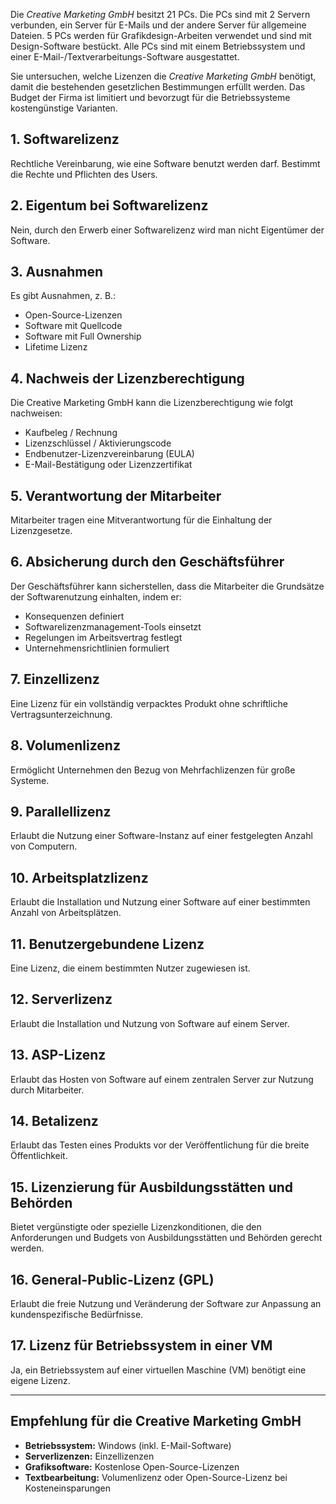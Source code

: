 Die _Creative Marketing GmbH_ besitzt 21 PCs. Die PCs sind mit 2 Servern verbunden, ein Server für E-Mails und der andere Server für allgemeine Dateien. 5 PCs werden für Grafikdesign-Arbeiten verwendet und sind mit Design-Software bestückt. Alle PCs sind mit einem Betriebssystem und einer E-Mail-/Textverarbeitungs-Software ausgestattet.  

Sie untersuchen, welche Lizenzen die _Creative Marketing GmbH_ benötigt, damit die bestehenden gesetzlichen Bestimmungen erfüllt werden. Das Budget der Firma ist limitiert und bevorzugt für die Betriebssysteme kostengünstige Varianten.

## 1. Softwarelizenz

Rechtliche Vereinbarung, wie eine Software benutzt werden darf. Bestimmt die Rechte und Pflichten des Users.

## 2. Eigentum bei Softwarelizenz

Nein, durch den Erwerb einer Softwarelizenz wird man nicht Eigentümer der Software.

## 3. Ausnahmen

Es gibt Ausnahmen, z. B.:

- Open-Source-Lizenzen
- Software mit Quellcode
- Software mit Full Ownership
- Lifetime Lizenz

## 4. Nachweis der Lizenzberechtigung

Die Creative Marketing GmbH kann die Lizenzberechtigung wie folgt nachweisen:

- Kaufbeleg / Rechnung
- Lizenzschlüssel / Aktivierungscode
- Endbenutzer-Lizenzvereinbarung (EULA)
- E-Mail-Bestätigung oder Lizenzzertifikat

## 5. Verantwortung der Mitarbeiter

Mitarbeiter tragen eine Mitverantwortung für die Einhaltung der Lizenzgesetze.

## 6. Absicherung durch den Geschäftsführer

Der Geschäftsführer kann sicherstellen, dass die Mitarbeiter die Grundsätze der Softwarenutzung einhalten, indem er:

- Konsequenzen definiert
- Softwarelizenzmanagement-Tools einsetzt
- Regelungen im Arbeitsvertrag festlegt
- Unternehmensrichtlinien formuliert

## 7. Einzellizenz

Eine Lizenz für ein vollständig verpacktes Produkt ohne schriftliche Vertragsunterzeichnung.

## 8. Volumenlizenz

Ermöglicht Unternehmen den Bezug von Mehrfachlizenzen für große Systeme.

## 9. Parallellizenz

Erlaubt die Nutzung einer Software-Instanz auf einer festgelegten Anzahl von Computern.

## 10. Arbeitsplatzlizenz

Erlaubt die Installation und Nutzung einer Software auf einer bestimmten Anzahl von Arbeitsplätzen.

## 11. Benutzergebundene Lizenz

Eine Lizenz, die einem bestimmten Nutzer zugewiesen ist.

## 12. Serverlizenz

Erlaubt die Installation und Nutzung von Software auf einem Server.

## 13. ASP-Lizenz

Erlaubt das Hosten von Software auf einem zentralen Server zur Nutzung durch Mitarbeiter.

## 14. Betalizenz

Erlaubt das Testen eines Produkts vor der Veröffentlichung für die breite Öffentlichkeit.

## 15. Lizenzierung für Ausbildungsstätten und Behörden

Bietet vergünstigte oder spezielle Lizenzkonditionen, die den Anforderungen und Budgets von Ausbildungsstätten und Behörden gerecht werden.

## 16. General-Public-Lizenz (GPL)

Erlaubt die freie Nutzung und Veränderung der Software zur Anpassung an kundenspezifische Bedürfnisse.

## 17. Lizenz für Betriebssystem in einer VM

Ja, ein Betriebssystem auf einer virtuellen Maschine (VM) benötigt eine eigene Lizenz.

---

## Empfehlung für die Creative Marketing GmbH

- **Betriebssystem:** Windows (inkl. E-Mail-Software)
- **Serverlizenzen:** Einzellizenzen
- **Grafiksoftware:** Kostenlose Open-Source-Lizenzen
- **Textbearbeitung:** Volumenlizenz oder Open-Source-Lizenz bei Kosteneinsparungen